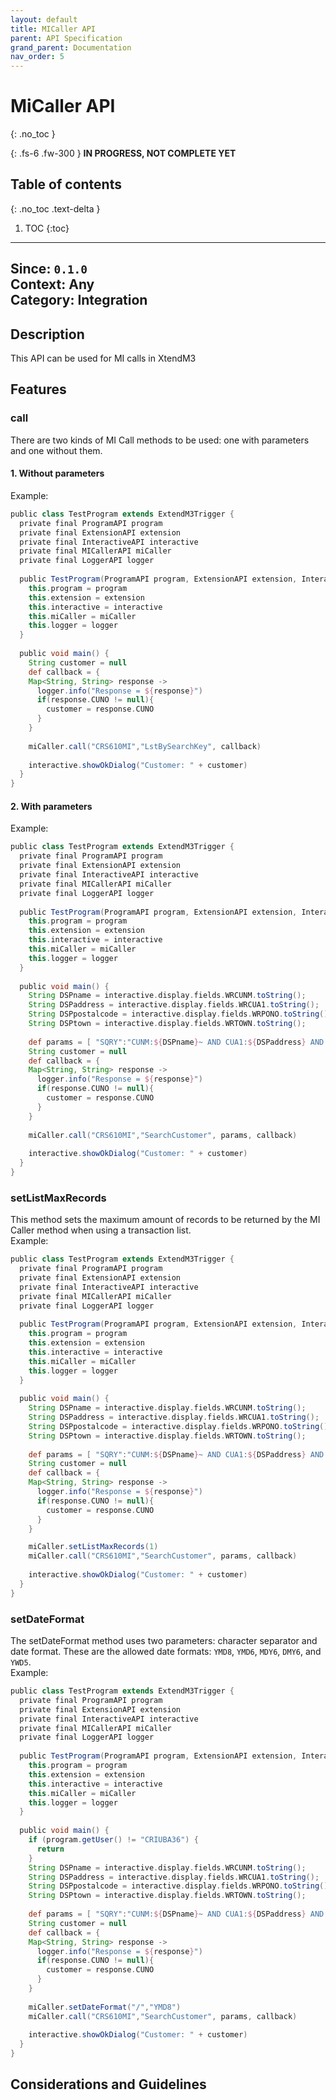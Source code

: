 ```yaml
---
layout: default
title: MICaller API
parent: API Specification
grand_parent: Documentation
nav_order: 5
---
```


# MiCaller API
{: .no_toc }

{: .fs-6 .fw-300 }
**️IN PROGRESS, NOT COMPLETE YET**

## Table of contents
{: .no_toc .text-delta }

1. TOC
{:toc}

---

**Since**: `0.1.0`  
**Context**: Any  
**Category**: Integration  
---
## Description
This API can be used for MI calls in XtendM3

## Features
### call
There are two kinds of MI Call methods to be used: one with parameters and one without them.

#### 1. Without parameters <br>
Example:
```groovy
public class TestProgram extends ExtendM3Trigger {
  private final ProgramAPI program
  private final ExtensionAPI extension
  private final InteractiveAPI interactive
  private final MICallerAPI miCaller
  private final LoggerAPI logger
  
  public TestProgram(ProgramAPI program, ExtensionAPI extension, InteractiveAPI interactive, MICallerAPI miCaller, LoggerAPI logger) {
    this.program = program
    this.extension = extension
    this.interactive = interactive
    this.miCaller = miCaller
    this.logger = logger
  }
  
  public void main() {
    String customer = null
    def callback = {
    Map<String, String> response ->
      logger.info("Response = ${response}")
      if(response.CUNO != null){
        customer = response.CUNO  
      }
    }
    
    miCaller.call("CRS610MI","LstBySearchKey", callback)
    
    interactive.showOkDialog("Customer: " + customer)
  }
}
```

#### 2. With parameters <br>
Example:
```groovy
public class TestProgram extends ExtendM3Trigger {
  private final ProgramAPI program
  private final ExtensionAPI extension
  private final InteractiveAPI interactive
  private final MICallerAPI miCaller
  private final LoggerAPI logger
  
  public TestProgram(ProgramAPI program, ExtensionAPI extension, InteractiveAPI interactive, MICallerAPI miCaller, LoggerAPI logger) {
    this.program = program
    this.extension = extension
    this.interactive = interactive
    this.miCaller = miCaller
    this.logger = logger
  }
  
  public void main() {
    String DSPname = interactive.display.fields.WRCUNM.toString();
    String DSPaddress = interactive.display.fields.WRCUA1.toString();
    String DSPpostalcode = interactive.display.fields.WRPONO.toString();
    String DSPtown = interactive.display.fields.WRTOWN.toString();
    
    def params = [ "SQRY":"CUNM:${DSPname}~ AND CUA1:${DSPaddress} AND PONO:${DSPpostalcode} AND TOWN:{DSPtown}".toString() ] // toString is needed to convert from gstring to string
    String customer = null
    def callback = {
    Map<String, String> response ->
      logger.info("Response = ${response}")
      if(response.CUNO != null){
        customer = response.CUNO  
      }
    }
    
    miCaller.call("CRS610MI","SearchCustomer", params, callback)
    
    interactive.showOkDialog("Customer: " + customer)    
  }
}  
```

### setListMaxRecords
This method sets the maximum amount of records to be returned by the MI Caller method when using a transaction list. <br>
Example:
```groovy
public class TestProgram extends ExtendM3Trigger {
  private final ProgramAPI program
  private final ExtensionAPI extension
  private final InteractiveAPI interactive
  private final MICallerAPI miCaller
  private final LoggerAPI logger
  
  public TestProgram(ProgramAPI program, ExtensionAPI extension, InteractiveAPI interactive, MICallerAPI miCaller, LoggerAPI logger) {
    this.program = program
    this.extension = extension
    this.interactive = interactive
    this.miCaller = miCaller
    this.logger = logger
  }
  
  public void main() {
    String DSPname = interactive.display.fields.WRCUNM.toString();
    String DSPaddress = interactive.display.fields.WRCUA1.toString();
    String DSPpostalcode = interactive.display.fields.WRPONO.toString();
    String DSPtown = interactive.display.fields.WRTOWN.toString();
    
    def params = [ "SQRY":"CUNM:${DSPname}~ AND CUA1:${DSPaddress} AND PONO:${DSPpostalcode} AND TOWN:{DSPtown}".toString() ] // toString is needed to convert from gstring to string
    String customer = null
    def callback = {
    Map<String, String> response ->
      logger.info("Response = ${response}")
      if(response.CUNO != null){
        customer = response.CUNO  
      }
    }

    miCaller.setListMaxRecords(1)
    miCaller.call("CRS610MI","SearchCustomer", params, callback)
    
    interactive.showOkDialog("Customer: " + customer)    
  }
}  
```

### setDateFormat
The setDateFormat method uses two parameters: character separator and date format. These are the allowed date formats: `YMD8`, `YMD6`, `MDY6`, `DMY6`, and `YWD5`. <br>
Example:
```groovy
public class TestProgram extends ExtendM3Trigger {
  private final ProgramAPI program
  private final ExtensionAPI extension
  private final InteractiveAPI interactive
  private final MICallerAPI miCaller
  private final LoggerAPI logger
  
  public TestProgram(ProgramAPI program, ExtensionAPI extension, InteractiveAPI interactive, MICallerAPI miCaller, LoggerAPI logger) {
    this.program = program
    this.extension = extension
    this.interactive = interactive
    this.miCaller = miCaller
    this.logger = logger
  }
  
  public void main() {
    if (program.getUser() != "CRIUBA36") {
      return 
    }
    String DSPname = interactive.display.fields.WRCUNM.toString();
    String DSPaddress = interactive.display.fields.WRCUA1.toString();
    String DSPpostalcode = interactive.display.fields.WRPONO.toString();
    String DSPtown = interactive.display.fields.WRTOWN.toString();
    
    def params = [ "SQRY":"CUNM:${DSPname}~ AND CUA1:${DSPaddress} AND PONO:${DSPpostalcode} AND TOWN:{DSPtown}".toString() ] // toString is needed to convert from gstring to string
    String customer = null
    def callback = {
    Map<String, String> response ->
      logger.info("Response = ${response}")
      if(response.CUNO != null){
        customer = response.CUNO  
      }
    }
    
    miCaller.setDateFormat("/","YMD8")
    miCaller.call("CRS610MI","SearchCustomer", params, callback)
    
    interactive.showOkDialog("Customer: " + customer)
  }
}  
```


## Considerations and Guidelines
